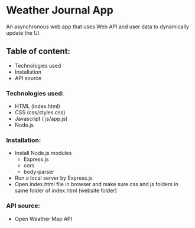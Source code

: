 # Weather Journal App 
An asynchronous web app that uses Web API and user data to dynamically update the UI.

## Table of content:

 - Technologies used
 - Installation 
 - API source

### Technologies used:

 - HTML
 (index.html)
 - CSS
 (css/styles.css)
 - Javascript
 ( js/app.js)
 - Node.js
 
 ### Installation:
 - Install Node.js modules
   * Express.js
   * cors
   * body-parser
 - Run a local server by Express.js
 - Open index.html file in browser and make sure css and js folders in same folder of index.html (website folder)

### API source:

- Open Weather Map API 

